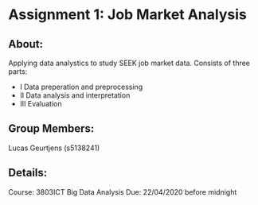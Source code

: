 # Assignment 1: Job Market Analysis

## About:
Applying data analystics to study SEEK job market data. Consists of three parts:  
* I Data preperation and preprocessing  
* II Data analysis and interpretation  
* III Evaluation  
 
## Group Members:
Lucas Geurtjens (s5138241)  

## Details:
Course: 3803ICT Big Data Analysis
Due: 22/04/2020 before midnight
